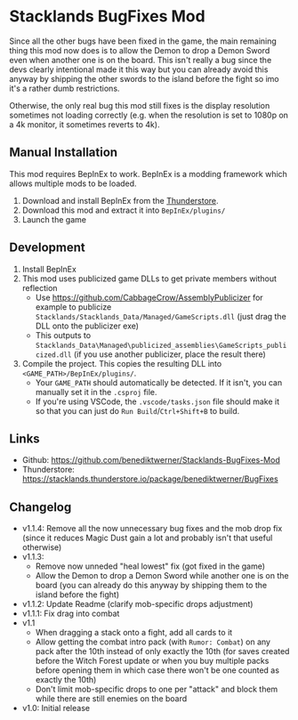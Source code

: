 # Stacklands BugFixes Mod

Since all the other bugs have been fixed in the game, the main remaining thing this mod now does is
to allow the Demon to drop a Demon Sword even when another one is on the board. This isn't really
a bug since the devs clearly intentional made it this way but you can already avoid this anyway by shipping the other swords
to the island before the fight so imo it's a rather dumb restrictions.

Otherwise, the only real bug this mod still fixes is the display resolution sometimes not loading correctly
(e.g. when the resolution is set to 1080p on a 4k monitor, it sometimes reverts to 4k).

## Manual Installation

This mod requires BepInEx to work. BepInEx is a modding framework which allows multiple mods to be loaded.

1. Download and install BepInEx from the [Thunderstore](https://stacklands.thunderstore.io/package/BepInEx/BepInExPack_Stacklands/).
2. Download this mod and extract it into `BepInEx/plugins/`
3. Launch the game

## Development

1. Install BepInEx
2. This mod uses publicized game DLLs to get private members without reflection
   - Use https://github.com/CabbageCrow/AssemblyPublicizer for example to publicize `Stacklands/Stacklands_Data/Managed/GameScripts.dll` (just drag the DLL onto the publicizer exe)
   - This outputs to `Stacklands_Data\Managed\publicized_assemblies\GameScripts_publicized.dll` (if you use another publicizer, place the result there)
3. Compile the project. This copies the resulting DLL into `<GAME_PATH>/BepInEx/plugins/`.
   - Your `GAME_PATH` should automatically be detected. If it isn't, you can manually set it in the `.csproj` file.
   - If you're using VSCode, the `.vscode/tasks.json` file should make it so that you can just do `Run Build`/`Ctrl+Shift+B` to build.

## Links

- Github: https://github.com/benediktwerner/Stacklands-BugFixes-Mod
- Thunderstore: https://stacklands.thunderstore.io/package/benediktwerner/BugFixes

## Changelog

- v1.1.4: Remove all the now unnecessary bug fixes and the mob drop fix (since it reduces Magic Dust gain a lot and probably isn't that useful otherwise)
- v1.1.3:
  - Remove now unneded "heal lowest" fix (got fixed in the game)
  - Allow the Demon to drop a Demon Sword while another one is on the board (you can already do this anyway by shipping them to the island before the fight)
- v1.1.2: Update Readme (clarify mob-specific drops adjustment)
- v1.1.1: Fix drag into combat
- v1.1
  - When dragging a stack onto a fight, add all cards to it
  - Allow getting the combat intro pack (with `Rumor: Combat`) on any pack after the 10th instead of only exactly the 10th (for saves created before the Witch Forest update or when you buy multiple packs before opening them in which case there won't be one counted as exactly the 10th)
  - Don't limit mob-specific drops to one per "attack" and block them while there are still enemies on the board
- v1.0: Initial release
